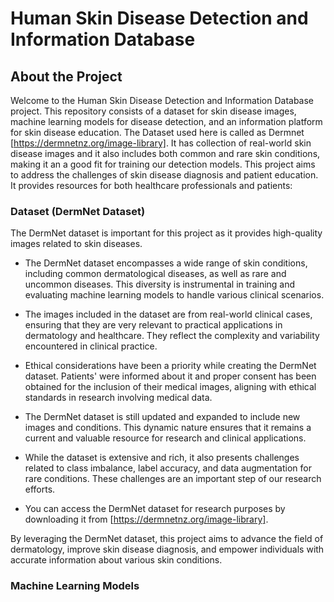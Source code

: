 
# Human Skin Disease Detection and Information Database



## About the Project

Welcome to the Human Skin Disease Detection and Information Database project. This repository consists of a dataset for skin disease images, machine learning models for disease detection, and an information platform for skin disease education.
The Dataset used here is called as Dermnet [https://dermnetnz.org/image-library]. It has collection of real-world skin disease images and it also includes both common and rare skin conditions, making it an a good fit for training our detection models.
This project aims to address the challenges of skin disease diagnosis and patient education. It provides resources for both healthcare professionals and patients:

### Dataset (DermNet Dataset)

The DermNet dataset is important for this project as it provides high-quality images related to skin diseases.

- The DermNet dataset encompasses a wide range of skin conditions, including common dermatological diseases, as well as rare and uncommon diseases. This diversity is instrumental in training and evaluating machine learning models to handle various clinical scenarios.

- The images included in the dataset are from real-world clinical cases, ensuring that they are very relevant to practical applications in dermatology and healthcare. They reflect the complexity and variability encountered in clinical practice.

- Ethical considerations have been a priority while creating the DermNet dataset. Patients' were informed about it and proper consent has been obtained for the inclusion of their medical images, aligning with ethical standards in research involving medical data.

- The DermNet dataset is still updated and expanded to include new images and conditions. This dynamic nature ensures that it remains a current and valuable resource for research and clinical applications.

- While the dataset is extensive and rich, it also presents challenges related to class imbalance, label accuracy, and data augmentation for rare conditions. These challenges are an important step of our research efforts.

- You can access the DermNet dataset for research purposes by downloading it from [https://dermnetnz.org/image-library].

By leveraging the DermNet dataset, this project aims to advance the field of dermatology, improve skin disease diagnosis, and empower individuals with accurate information about various skin conditions.

### Machine Learning Models









